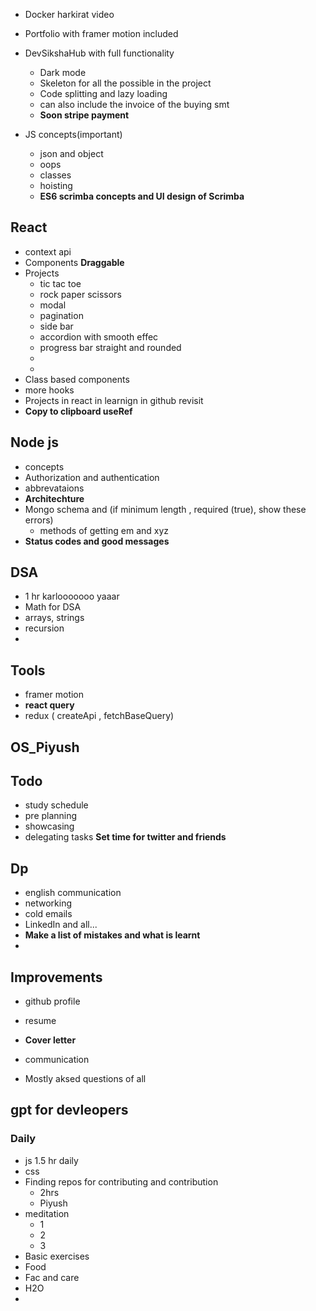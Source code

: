 
- Docker harkirat video
- Portfolio with framer motion included
- DevSikshaHub with full functionality

  - Dark mode
  - Skeleton for all the possible in the project
  - Code splitting and lazy loading
  - can also include the invoice of the buying smt
  - **Soon stripe payment**

- JS concepts(important)
  - json and object
  - oops
  - classes
  - hoisting
  - **ES6 scrimba concepts and UI design of Scrimba**
## React
  - context api
  - Components **Draggable**
  - Projects
    - tic tac toe
    - rock paper scissors
    - modal
    - pagination
    - side bar
    - accordion with smooth effec
    - progress bar straight and rounded
    - 
    - 
  - Class based components
  - more hooks
  - Projects in react in learnign in github revisit
  - **Copy to clipboard useRef**
## Node js
  - concepts
  - Authorization and authentication
  - abbrevataions
  - **Architechture**
  - Mongo schema and (if minimum length , required (true), show these errors)
    - methods of getting em and xyz
  - **Status codes and good messages**

## DSA

- 1 hr karlooooooo yaaar
- Math for DSA
- arrays, strings
- recursion
-

## Tools

- framer motion
- **react query**
- redux ( createApi , fetchBaseQuery)

## OS_Piyush

## Todo

- study schedule
- pre planning
- showcasing
- delegating tasks
  **Set time for twitter and friends**



## Dp
- english communication
- networking
- cold emails
- LinkedIn and all...
- **Make a list of mistakes and what is learnt**
- 



## Improvements
- github profile
- resume
- **Cover letter**
- communication


- Mostly aksed questions of all
  



## gpt for devleopers



### Daily
- js 1.5 hr daily
- css 
- Finding repos for contributing and contribution
  - 2hrs
  - Piyush
- meditation
  - 1
  - 2
  - 3
- Basic exercises
- Food
- Fac and care
- H2O
- 